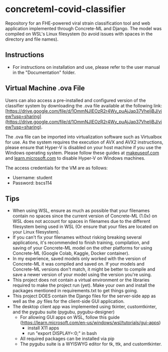 # concreteml-covid-classifier
Repository for an FHE-powered viral strain classification tool and web application implemented through Concrete-ML and Django. The model was compiled on WSL's Linux filesystem (to avoid issues with spaces in the directory and file names).

## Instructions
- For instructions on installation and use, please refer to the user manual in the "Documentation" folder.

## Virtual Machine .ova File
Users can also access a pre-installed and configured version of the classifier system by downloading the .ova file available at the following link: [https://drive.google.com/file/d/1OmmNJIEOzR2r4Wy_puAjJap37VheIjBJ/view?usp=sharing](https://drive.google.com/file/d/1OmmNJIEOzR2r4Wy_puAjJap37VheIjBJ/view?usp=sharing).

The .ova file can be imported into virtualization software such as Virtualbox for use. As the system requires the execution of AVX and AVX2 instructions, please ensure that Hyper-V is disabled on your host machine if you use the Windows operating system. Please follow these guides at [makeuseof.com](https://www.makeuseof.com/windows-11-disable-hyper-v/) and [learn.microsoft.com](https://learn.microsoft.com/en-us/troubleshoot/windows-client/application-management/virtualization-apps-not-work-with-hyper-v) to disable Hyper-V on Windows machines.

The access credentials for the VM are as follows:
- Username: student
- Password: bscs114

## Tips
- When using WSL, ensure as much as possible that your filenames contain no spaces since the current version of Concrete-ML (1.0x) on WSL does not account for spaces in filenames due to the different filesystem being used in WSL (Or ensure that your files are located on your Linux filesystem).
- If you can't fix your filenames without risking breaking several applications, it's recommended to finish training, compilation, and saving of your Concrete-ML model on the other platforms for using Concrete-ML (Google Colab, Kaggle, Docker container).
- In my experience, saved models only worked with the version of Concrete-ML it was compiled and saved on. If your models and Concrete-ML versions don't match, it might be better to compile and save a newer version of your model using the version you're using.
- This project does not contain a virtual environment or the libraries required to make the project run (yet). Make your own and install the packages mentioned in requirements.txt to get things going.
- This project DOES contain the Django files for the server-side app as well as the .py files for the client-side GUI application.
- The desktop client app was implemented using tkinter, customtkinter, and the pygubu suite (pygubu, pygubu-designer)
  - For allowing GUI apps on WSL, follow this guide (https://learn.microsoft.com/en-us/windows/wsl/tutorials/gui-apps)
    - install X11 apps
    - run "export DISPLAY=:0;" in bash
  - All required packages can be installed via pip
  - The pygubu suite is a WYISWYG editor for tk, ttk, and customtkinter.
